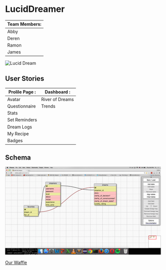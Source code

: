 # LucidDreamer

Team Members: |
--------------|
Abby          |
Deren         |
Ramon         |
James         |

<img src="http://cdn-7.spiritscienceandmetaphysics.com/wp-content/uploads/2013/12/lucid-dream.png" width="150px" alt="Lucid Dream"/>

## User Stories

Prolile Page : |   Dashboard : |
---------------|---------------|
Avatar         | River of Dreams |
Questionnaire  | Trends |
Stats          |
Set Reminders  |
Dream Logs     |
My Recipe      |
Badges         |

## Schema

![Schema](schema.png)

[Our Waffle](https://waffle.io/nyc-fireflies-2015/LucidDreamer)
